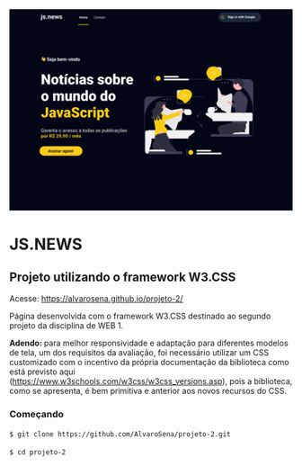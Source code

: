 <img title="Banner" src="./assets/banner.png">

# JS.NEWS
## Projeto utilizando o framework W3.CSS 

Acesse: https://alvarosena.github.io/projeto-2/

Página desenvolvida com o framework W3.CSS destinado ao segundo projeto da disciplina de WEB 1.

<strong>Adendo: </strong> para melhor responsividade e adaptação para diferentes modelos de tela, um dos requisitos da avaliação, foi necessário utilizar um CSS customizado com o incentivo da própria documentação da biblioteca como está previsto aqui (https://www.w3schools.com/w3css/w3css_versions.asp), pois a biblioteca, como se apresenta, é bem primitiva e anterior aos novos recursos do CSS.

### Começando
```
$ git clone https://github.com/AlvaroSena/projeto-2.git

$ cd projeto-2
```